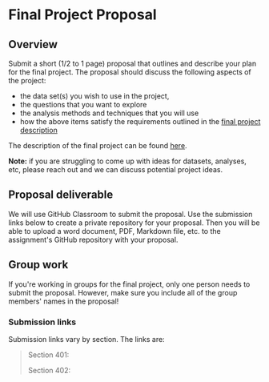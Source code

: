 # Final Project Proposal

## Overview

Submit a short (1/2 to 1 page) proposal that outlines and describe your plan for the final project. The proposal should discuss the following aspects of the project:

- the data set(s) you wish to use in the project,
- the questions that you want to explore
- the analysis methods and techniques that you will use
- how the above items satisfy the requirements outlined in the [final project description](https://github.com/MUSA-550-Fall-2023/final-project)


The description of the final project can be found [here](https://github.com/MUSA-550-Fall-2023/final-project).

**Note:** if you are struggling to come up with ideas for datasets, analyses, etc, please reach out and we can discuss potential project ideas.

## Proposal deliverable

We will use GitHub Classroom to submit the proposal. Use the submission links below to create a private repository for your proposal. 
Then you will be able to upload a word document, PDF, Markdown file, etc. to the 
assignment's GitHub repository with your proposal.

## Group work

If you're working in groups for the final project, only one person needs to submit the proposal. However,
make sure you include all of the group members' names in the proposal!

### Submission links

Submission links vary by section. The links are:

> Section 401: 
>
> Section 402: 

